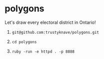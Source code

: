 # polygons
Let's draw every electoral district in Ontario!

1) `git@github.com:trustyknave/polygons.git`

2) `cd polygons`

3) `ruby -run -e httpd . -p 8888`

